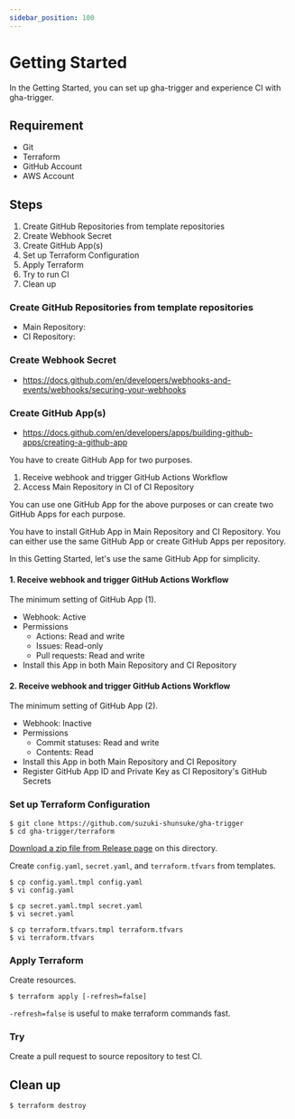 ```yaml
---
sidebar_position: 100
---
```


# Getting Started

In the Getting Started, you can set up gha-trigger and experience CI with gha-trigger.

## Requirement

- Git
- Terraform
- GitHub Account
- AWS Account

## Steps

1. Create GitHub Repositories from template repositories
1. Create Webhook Secret
1. Create GitHub App(s)
1. Set up Terraform Configuration
1. Apply Terraform
1. Try to run CI
1. Clean up

### Create GitHub Repositories from template repositories

- Main Repository:
- CI Repository:

### Create Webhook Secret

- https://docs.github.com/en/developers/webhooks-and-events/webhooks/securing-your-webhooks

### Create GitHub App(s)

- https://docs.github.com/en/developers/apps/building-github-apps/creating-a-github-app

You have to create GitHub App for two purposes.

1. Receive webhook and trigger GitHub Actions Workflow
2. Access Main Repository in CI of CI Repository

You can use one GitHub App for the above purposes or can create two GitHub Apps for each purpose.

You have to install GitHub App in Main Repository and CI Repository.
You can either use the same GitHub App or create GitHub Apps per repository.

In this Getting Started, let's use the same GitHub App for simplicity.

#### 1. Receive webhook and trigger GitHub Actions Workflow

The minimum setting of GitHub App (1).

- Webhook: Active
- Permissions
  - Actions: Read and write
  - Issues: Read-only
  - Pull requests: Read and write
- Install this App in both Main Repository and CI Repository

#### 2. Receive webhook and trigger GitHub Actions Workflow

The minimum setting of GitHub App (2).

- Webhook: Inactive
- Permissions
  - Commit statuses: Read and write
  - Contents: Read
- Install this App in both Main Repository and CI Repository
- Register GitHub App ID and Private Key as CI Repository's GitHub Secrets

### Set up Terraform Configuration

```console
$ git clone https://github.com/suzuki-shunsuke/gha-trigger
$ cd gha-trigger/terraform
```

[Download a zip file from Release page](https://github.com/suzuki-shunsuke/gha-trigger/releases) on this directory.

Create `config.yaml`, `secret.yaml`, and `terraform.tfvars` from templates.

```console
$ cp config.yaml.tmpl config.yaml
$ vi config.yaml

$ cp secret.yaml.tmpl secret.yaml
$ vi secret.yaml

$ cp terraform.tfvars.tmpl terraform.tfvars
$ vi terraform.tfvars
```

### Apply Terraform

Create resources.

```console
$ terraform apply [-refresh=false]
```

`-refresh=false` is useful to make terraform commands fast.

### Try

Create a pull request to source repository to test CI.

## Clean up

```
$ terraform destroy
```
